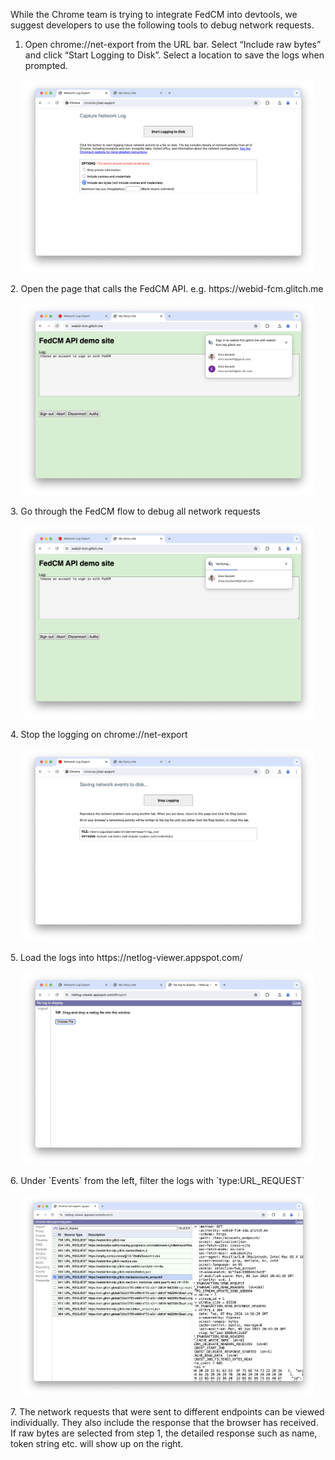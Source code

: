 While the Chrome team is trying to integrate FedCM into devtools, we suggest developers to use the following tools to debug network requests.

1. Open chrome://net-export from the URL bar. Select “Include raw bytes” and click “Start Logging to Disk”. Select a location to save the logs when prompted.
<p align="center">
     <img width="467" src="https://github.com/yi-gu/fedcm-images/blob/main/net-export/net-export-entry.png?raw=true"/>
</p>
2. Open the page that calls the FedCM API. e.g. https://webid-fcm.glitch.me
<p align="center">
     <img width="467" src="https://github.com/yi-gu/fedcm-images/blob/main/net-export/fedcm-1.png?raw=true"/>
</p>
3. Go through the FedCM flow to debug all network requests
<p align="center">
     <img width="467" src="https://github.com/yi-gu/fedcm-images/blob/main/net-export/fedcm-2.png?raw=true"/>
</p>
4. Stop the logging on chrome://net-export
<p align="center">
     <img width="467" src="https://github.com/yi-gu/fedcm-images/blob/main/net-export/net-export-stop.png?raw=true"/>
</p>
5. Load the logs into https://netlog-viewer.appspot.com/
<p align="center">
     <img width="467" src="https://github.com/yi-gu/fedcm-images/blob/main/net-export/netlog-viewer-entry.png?raw=true"/>
</p>
6. Under `Events` from the left, filter the logs with `type:URL_REQUEST`
<p align="center">
     <img width="467" src="https://github.com/yi-gu/fedcm-images/blob/main/net-export/netlog-viewer-example.png?raw=true"/>
</p>
7. The network requests that were sent to different endpoints can be viewed individually. They also include the response that the browser has received. If raw bytes are selected from step 1, the detailed response such as name, token string etc. will show up on the right.   
